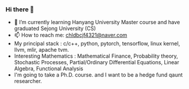 ### Hi there 👋

- 🌱 I’m currently learning Hanyang University Master course and have graduated Sejong University (CS)
- 📫 How to reach me: chldbcjf4321@naver.com
- My principal stack : c/c++, python, pytorch, tensorflow, linux kernel, llvm, mlir, apache tvm.
- Interesting Mathematics : Mathematical Finance, Probability theory, Stochastic Processes, Partial/Ordinary Differential Equations, Linear Algebra, Functional Analysis 
- I'm going to take a Ph.D. course. and I want to be a hedge fund qaunt researcher. 

